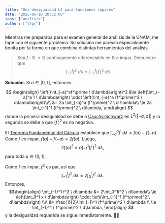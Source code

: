 ```yaml
---
title: "Una desigualdad L2 para funciones impares"
date: "2025-06-10 20:32:00"
tags: ["analisis"]
author: ["lfgr"]
---
```


Mientras me preparaba para el examen general de análisis de la UNAM, me topé con
el siguiente problema. Su solución me pareció especialmente bonita por la forma
en que combina distintas herramientas del análisis

> Sea $f: \mathbb R \rightarrow \mathbb R$ continuamente diferenciable
en $\mathbb R$ e impar. Demuestre que
$$\int_{-1}^1 f^2 \ d\lambda \le \int_{-1}^1 (f^\prime)^2 \ d \lambda.$$

**Solución.**  Si $a \in (0, 1]$, entonces

$$
\begin{align}
\left(\int_{-a}^af^\prime \ d\lambda\right)^2 &\le \left(\int_{-a}^a 1 \ d\lambda\right) \cdot
\left(\int_{-a}^a (f^\prime)^2 \ d\lambda\right)\\\\
&= 2a \int_{-a}^a (f^\prime)^2 \ d \lambda\\ \le 2a \int_{-1}^1 (f^\prime)^2 \ d\lambda,
\end{align}
$$
donde la primera desigualdad se debe a [Cauchy-Schwarz](https://en.wikipedia.org/wiki/Cauchy%E2%80%93Schwarz_inequality#L2)
en $L^2([-a, a])$ y la segunda se debe a que $(f^\prime)^2$ es no negativa.

El [Teorema Fundamental del Cálculo](https://en.wikipedia.org/wiki/Fundamental_theorem_of_calculus#Second_part)
establece que $\int_{-a}^{a} f^\prime \ d \lambda=f(a) - f(-a)$. Como $f$ es impar,
$f(a) - f(-a) = 2f(a)$. Luego,
$$2f(a)^2 \leq a \int_{-1}^{1}(f^\prime)^2 \ d\lambda,$$
para toda $a \in (0, 1]$. 

Como $f$ es impar, $f^2$ es par, así que
$$\int_{-1}^1f^2\ d\lambda = 2\int_0^1f^2 \ d\lambda.$$
Entonces,
$$\begin{align}
\int_{-1}^1 f^2 \ d\lambda &= 2\int_0^1f^2 \ d\lambda\\ \le
\left(\int_0^1 x \ d\lambda\right) \cdot  \left(\int_{-1}^1 (f^\prime)^2 \ d\lambda\right) \\\\
&= \frac{1}{2}\int_{-1}^1 (f^\prime)^2 \ d\lambda \\ \le \int_{-1}^1 ( f^\prime)^2 \ d\lambda,
\end{align}
$$
y la desigualdad requerida se sigue inmediatamente. 🤙🏻
